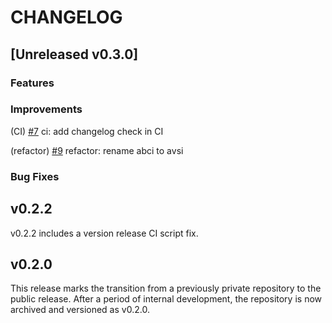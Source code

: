# CHANGELOG

## [Unreleased v0.3.0]

### Features

### Improvements

(CI) [#7](https://github.com/0xPellNetwork/pelldvs/pull/7) ci: add changelog check in CI  

(refactor) [#9](https://github.com/0xPellNetwork/pelldvs/pull/9) refactor: rename abci to avsi  

### Bug Fixes

## v0.2.2

v0.2.2 includes a version release CI script fix.  

## v0.2.0

This release marks the transition from a previously private repository to the public release. After a period of internal development, the repository is now archived and versioned as v0.2.0.
